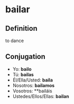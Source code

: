 # bailar

## Definition
to dance

## Conjugation

- Yo: **bailo**
- Tú: **bailas**
- Él/Ella/Usted: **baila**
- Nosotros: **bailamos**
- Vosotros: **bailáis
- Ustedes/Ellos/Ellas: **bailan**